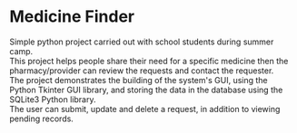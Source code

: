 # Medicine Finder<br>
Simple python project carried out with school students during summer camp.<br>
This project helps people share their need for a specific medicine then the pharmacy/provider can review the requests and contact the requester.<br>
The project demonstrates the building of the system's GUI, using the Python Tkinter GUI library, and storing the data in the database using the SQLite3 Python library.<br>
The user can submit, update and delete a request, in addition to viewing pending records.<br>
